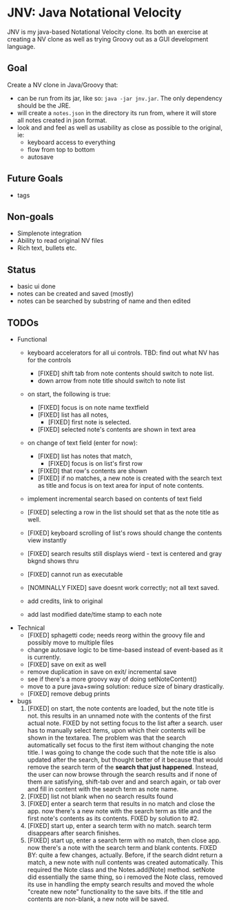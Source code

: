 JNV: Java Notational Velocity
=============================

JNV is my java-based Notational Velocity clone. Its both an exercise at creating a NV clone as well as trying Groovy out as a GUI development language.

Goal
----
Create a NV clone in Java/Groovy that:

- can be run from its jar, like so: `java -jar jnv.jar`. The only dependency should be the JRE.
- will create a `notes.json` in the directory its run from, where it will store all notes created in json format.
- look and and feel as well as usability as close as possible to the original, ie:
	- keyboard access to everything
	- flow from top to bottom
	- autosave

Future Goals
------------

- tags

Non-goals
---------

- Simplenote integration
- Ability to read original NV files
- Rich text, bullets etc.

Status
-----

- basic ui done
- notes can be created and saved (mostly)
- notes can be searched by substring of name and then edited

TODOs
-----

- Functional
	- keyboard accelerators for all ui controls. TBD: find out what NV has for the controls
		- [FIXED] shift tab from note contents should switch to note list.
		- down arrow from note title should switch to note list
	- on start, the following is true:
		- [FIXED] focus is on note name textfield
		- [FIXED] list has all notes, 
			- [FIXED] first note is selected.
		- [FIXED] selected note's contents are shown in text area
	- on change of text field (enter for now):
		- [FIXED] list has notes that match, 
			- [FIXED] focus is on list's first row
		- [FIXED] that row's contents are shown
		- [FIXED] if no matches, a new note is created with the search text as title and focus is on text area for input of note contents.
	- implement incremental search based on contents of text field
	- [FIXED] selecting a row in the list should set that as the note title as well. 
	- [FIXED] keyboard scrolling of list's rows should change the contents view instantly

	- [FIXED] search results still displays wierd - text is centered and gray bkgnd shows thru
	- [FIXED] cannot run as executable
	- [NOMINALLY FIXED] save doesnt work correctly; not all text saved.
	- add credits, link to original
	- add last modified date/time stamp to each note
- Technical
	- [FIXED] sphagetti code; needs reorg within the groovy file and possibly move to multiple files
	- change autosave logic to be time-based instead of event-based as it is currently.
	- [FIXED] save on exit as well
	- remove duplication in save on exit/ incremental save
	- see if there's a more groovy way of doing setNoteContent()
	- move to a pure java+swing solution: reduce size of binary drastically.
	- [FIXED] remove debug prints
- bugs
	1. [FIXED] on start, the note contents are loaded, but the note title is not. this results in an unnamed note with the contents of the first actual note. FIXED by not setting focus to the list after a search. user has to manually select items, upon which their contents will be shown in the textarea. The problem was that the search automatically set focus to the first item without changing the note title. I was going to change the code such that the note title is also updated after the search, but thought better of it because that would remove the search term of the **search that just happened**. Instead, the user can now browse through the search results and if none of them are satisfying, shift-tab over and and search again, or tab over and fill in content with the search term as note name.
	2. [FIXED] list not blank when no search results found
	3. [FIXED] enter a search term that results in no match and close the app. now there's a new note with the search term as title and the first note's contents as its contents. FIXED by solution to #2. 
	4. [FIXED] start up, enter a search term with no match. search term disappears after search finishes.
	5. [FIXED] start up, enter a search term with no match, then close app. now there's a note with the search term and blank contents. FIXED BY: quite a few changes, actually. Before, if the search didnt return a match, a new note with null contents was created automatically. This required the Note class and the Notes.add(Note) method. setNote did essentially the same thing, so i removed the Note class, removed its use in handling the empty search results and moved the whole "create new note" functionality to the save bits. if the title and contents are non-blank, a new note will be saved.
	
